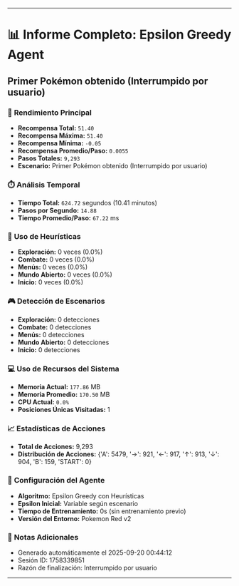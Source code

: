 
---
# 📊 Informe Completo: Epsilon Greedy Agent
## Primer Pokémon obtenido (Interrumpido por usuario)

### 🎯 **Rendimiento Principal**
- **Recompensa Total:** `51.40`
- **Recompensa Máxima:** `51.40`
- **Recompensa Mínima:** `-0.05`
- **Recompensa Promedio/Paso:** `0.0055`
- **Pasos Totales:** `9,293`
- **Escenario:** Primer Pokémon obtenido (Interrumpido por usuario)

### ⏱️ **Análisis Temporal**
- **Tiempo Total:** `624.72` segundos (10.41 minutos)
- **Pasos por Segundo:** `14.88`
- **Tiempo Promedio/Paso:** `67.22` ms

### 🧠 **Uso de Heurísticas**
- **Exploración:** 0 veces (0.0%)
- **Combate:** 0 veces (0.0%)
- **Menús:** 0 veces (0.0%)
- **Mundo Abierto:** 0 veces (0.0%)
- **Inicio:** 0 veces (0.0%)

### 🎮 **Detección de Escenarios**
- **Exploración:** 0 detecciones
- **Combate:** 0 detecciones
- **Menús:** 0 detecciones
- **Mundo Abierto:** 0 detecciones
- **Inicio:** 0 detecciones

### 💻 **Uso de Recursos del Sistema**
- **Memoria Actual:** `177.86` MB
- **Memoria Promedio:** `170.50` MB
- **CPU Actual:** `0.0%`
- **Posiciones Únicas Visitadas:** 1

### 📈 **Estadísticas de Acciones**
- **Total de Acciones:** 9,293
- **Distribución de Acciones:** {'A': 5479, '→': 921, '←': 917, '↑': 913, '↓': 904, 'B': 159, 'START': 0}

### 🔧 **Configuración del Agente**
- **Algoritmo:** Epsilon Greedy con Heurísticas
- **Epsilon Inicial:** Variable según escenario
- **Tiempo de Entrenamiento:** 0s (sin entrenamiento previo)
- **Versión del Entorno:** Pokemon Red v2

### 📝 **Notas Adicionales**
- Generado automáticamente el 2025-09-20 00:44:12
- Sesión ID: 1758339851
- Razón de finalización: Interrumpido por usuario

---
